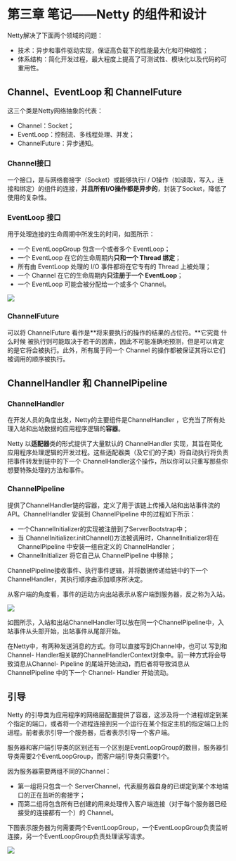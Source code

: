 # 第三章 笔记——Netty 的组件和设计

Netty解决了下面两个领域的问题：

- 技术：异步和事件驱动实现，保证高负载下的性能最大化和可伸缩性；
- 体系结构：简化开发过程，最大程度上提高了可测试性、模块化以及代码的可重用性。

## Channel、EventLoop 和 ChannelFuture

这三个类是Netty网络抽象的代表：

- Channel：Socket；
- EventLoop：控制流、多线程处理、并发；
- ChannelFuture：异步通知。

### Channel接口

一个接口，是与网络套接字（Socket）或能够执行I / O操作（如读取，写入，连接和绑定）的组件的连接，**并且所有I/O操作都是异步的**，封装了Socket，降低了使用的复杂性。

### EventLoop 接口

用于处理连接的生命周期中所发生的时间，如图所示：

- 一个 EventLoopGroup 包含一个或者多个 EventLoop；
- 一个 EventLoop 在它的生命周期内**只和一个 Thread 绑定**；
- 所有由 EventLoop 处理的 I/O 事件都将在它专有的 Thread 上被处理；
- 一个 Channel 在它的生命周期内**只注册于一个 EventLoop**；
- 一个 EventLoop 可能会被分配给一个或多个 Channel。

<img src="https://ws1.sinaimg.cn/mw690/b7cbe24fly1g25ednn3zmj20fk0agab6.jpg"/>

### ChannelFuture 

可以将 ChannelFuture 看作是**将来要执行的操作的结果的占位符。**它究竟 什么时候 被执行则可能取决于若干的因素，因此不可能准确地预测，但是可以肯定的是它将会被执行。此外，所有属于同一个 Channel 的操作都被保证其将以它们被调用的顺序被执行。

## ChannelHandler 和 ChannelPipeline

### ChannelHandler

在开发人员的角度出发，Netty的主要组件是ChannelHandler ，它充当了所有处理入站和出站数据的应用程序逻辑的**容器**。

Netty 以**适配器**类的形式提供了大量默认的 ChannelHandler 实现，其旨在简化应用程序处理逻辑的开发过程。这些适配器类（及它们的子类）将自动执行将负责把事件转发到链中的下一个 ChannelHandler这个操作，所以你可以只重写那些你想要特殊处理的方法和事件。

### ChannelPipeline

提供了ChannelHandler链的容器，定义了用于该链上传播入站和出站事件流的API。ChannelHandler 安装到 ChannelPipeline 中的过程如下所示：

- 一个ChannelInitializer的实现被注册到了ServerBootstrap中；
- 当 ChannelInitializer.initChannel()方法被调用时，ChannelInitializer将在 ChannelPipeline 中安装一组自定义的 ChannelHandler；
- ChannelInitializer 将它自己从 ChannelPipeline 中移除；

ChannelPipeline接收事件、执行事件逻辑，并将数据传递给链中的下一个ChannelHandler，其执行顺序由添加顺序所决定。

从客户端的角度看，事件的运动方向出站表示从客户端到服务器，反之称为入站。

<img src="https://ws1.sinaimg.cn/mw690/b7cbe24fly1g25f6kz0i9j20k305awep.jpg"/>

如图所示，入站和出站ChannelHandler可以放在同一个ChannelPipeline中，入站事件从头部开始，出站事件从尾部开始。

在Netty中，有两种发送消息的方式。你可以直接写到Channel中，也可以 写到和Channel-
Handler相关联的ChannelHandlerContext对象中。前一种方式将会导致消息从Channel-
Pipeline 的尾端开始流动，而后者将导致消息从 ChannelPipeline 中的下一个 Channel-
Handler 开始流动。

## 引导

Netty 的引导类为应用程序的网络层配置提供了容器，这涉及将一个进程绑定到某个指定的端口，或者将一个进程连接到另一个运行在某个指定主机的指定端口上的进程。前者表示引导一个服务器，后者表示引导一个客户端。

服务器和客户端引导类的区别还有一个区别是EventLoopGroup的数目，服务器引导类需要2个EventLoopGroup，而客户端引导类只需要1个。

  因为服务器需要两组不同的Channel：

- 第一组将只包含一个 ServerChannel，代表服务器自身的已绑定到某个本地端口的正在监听的套接字；
- 而第二组将包含所有已创建的用来处理传入客户端连接（对于每个服务器已经接受的连接都有一个）的 Channel。

下图表示服务器为何需要两个EventLoopGroup，一个EventLoopGroup负责监听连接，另一个EventLoopGroup负责处理读写请求。

<img src="https://ws1.sinaimg.cn/mw690/b7cbe24fly1g25fyejguxj20ke09l760.jpg"/>

